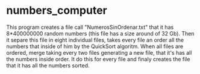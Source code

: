 # numbers_computer
This program creates a file call "NumerosSinOrdenar.txt" that it has 8*400000000 random numbers (this file has a size around of 32 Gb). Then it separe this file in eight individual files, takes every file an order all the numbers that inside of him by the QuickSort algoritm. When all files are ordered, merge taking every two files generating a new file, that it's has all the numbers inside order. It do this for every file and finaly creates the file that it has all the numbers sorted. 